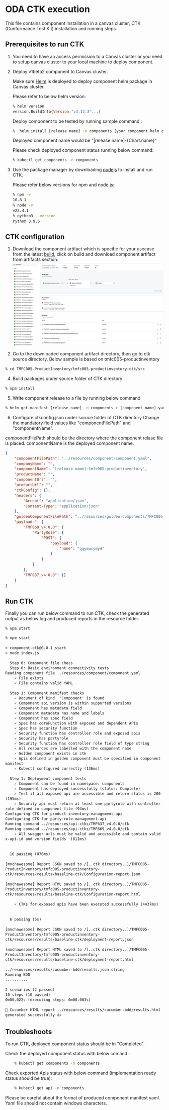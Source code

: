 # ODA CTK execution
This file contains component installation in a canvas cluster; CTK (Conformance Test Kit) installation and running steps. 

## Prerequisites to run CTK

1. You need to have an access permission to a Canvas cluster or you need to setup canvas cluster to your local machine to deploy component. 
2. Deploy v1beta2 component to Canvas cluster.
    
    Make sure [Helm](https://helm.sh/docs/intro/install/) is deployed to deploy component helm package in Canvas cluster. 

    Please refer to below helm version:
    ```bash
    % helm version
    version.BuildInfo{Version:"v3.12.3",..}
    ```

    Deploy component to be tested by running sample command :
    ```bash
    %  helm install [release name] -n components [your component helm chart directory]
    ```

    Deployed component name would be "[release name]-{Chart.name}"

    Please check deployed component status running below command:
    ``` bash
    % kubectl get components -n components
    ```

3. Use the package manager by downloading [nodejs](https://nodejs.org/en/download/package-manager) to install and run CTK.
    
    Please refer below versions for npm and node.js:
    ```bash
    % npm -v
    10.8.1
    % node -v
    v22.4.1
    % python3 --version
    Python 3.9.6
    ```

## CTK configuration

1. Download the component artifact which is specific for your usecase from the latest [build](https://github.com/tmforum-rand/TMForum-ODA-CI/actions/workflows/Build.yaml), click on build and download component artifact from artifacts section. 
![alt text](artifacts_secreenshot.png)

2. Go to the downloaded component artifact directory, then go to ctk source directory. Below sample is based on tmfc005-productinventory
``` bash
% cd TMFC005-ProductInventory/tmfc005-productinventory-ctk/src
```

4. Build packages under source folder of CTK directory

``` bash
% npm install 
```

5. Write component release to a file by running below command
```bash
% helm get manifest [release name] -n components > [component name].yaml
```

6. Configure ctkconfig.json under soruce folder of CTK directory
Change the mandatory field values like "componentFilePath" and "componentName". 

componentFilePath should be the directory where the component relase file is placed. 
componentName is the deployed component name. 

```json
{
    "componentFilePath": "../resources/component/component.yaml",
    "companyName": "",
    "componentName": "[release name]-tmfc005-productinventory",
    "productName": "",
    "componentUrl": "",
    "productUrl": "",
    "ctkConfig": {},
    "headers": {
        "Accept": "application/json",
        "Content-Type": "application/json"
    },
    "goldenComponentFilePath": "../resources/golden-components/TMFC005-ProductInventory.yaml",
    "payloads": {
        "TMF669_v4.0.0": {
            "PartyRole": {
                "POST": {
                    "payload": {
                        "name": "qqymucymyd"
                    }
                }
            }
        },
        "TMF637_v4.0.0": {}
    }
}
```
## Run CTK
 Finally you can run below command to run CTK, check the generated output as below log and produced reports in the resource folder. 

 ```bsh 
% npm start
```


```bsh 
% npm start

> component-ctk@0.0.1 start
> node index.js

  Step 0: Component file checs
  Step 0: Basic environment connectivity tests
Reading component file ../resources/component/component.yaml
    ✓ File exists
    ✓ File contains valid YAML

  Step 1: Component manifest checks
    ✓ Document of kind  'Component' is found
    ✓ Component api version is within supported versions
    ✓ Component has metadata field
    ✓ Component metadata has name and labels
    ✓ Component has spec field
    ✓ Spec has coreFunction with exposed and dependent APIs
    ✓ Spec has security function
    ✓ Security function has controller role and exposed apis
    ✓ Security has partyrole
    ✓ Security function has controller role field of type string
    ✓ All resources are labelled with the component name
    ✓ Golden component exists in ctk
    ✓ Apis defined in golden component must be specified in component manifest
    ✓ Kubectl configured correctly (136ms)

  Step 1: Deployment component tests
    ✓ Component can be found in namespace: components
    ✓ Component has deployed successfully (status: Complete)
    ✓ Test if all exposed api are accessible and return status is 200 (195ms)
    ✓ Security api must return at least one partyrole with controller role defined in component file (94ms)
Configuring CTK for product-inventory-management-api
Configuring CTK for party-role-management-api
Running command ../resources/api-ctks/TMF637_v4.0.0/ctk
Running command ../resources/api-ctks/TMF669_v4.0.0/ctk
    ✓ All swagger urls must be valid and accessible and contain valid x-api-id and version fields  (811ms)


  16 passing (876ms)

[mochawesome] Report JSON saved to /[..ctk directory..]/TMFC005-ProductInventory/tmfc005-productinventory-ctk/resources/results/baseline-ctk/Configuration-report.json

[mochawesome] Report HTML saved to /[..ctk directory..]/TMFC005-ProductInventory/tmfc005-productinventory-ctk/resources/results/baseline-ctk/Configuration-report.html

    ✓ CTKs for exposed apis have been executed successfully (4437ms)


  6 passing (5s)

[mochawesome] Report JSON saved to /[..ctk directory..]/TMFC005-ProductInventory/tmfc005-productinventory-ctk/resources/results/baseline-ctk/deployment-report.json

[mochawesome] Report HTML saved to /[..ctk directory..]/TMFC005-ProductInventory/tmfc005-productinventory-ctk/resources/results/baseline-ctk/deployment-report.html

../resources/results/cucumber-bdd/results.json string
Running BDD
..........

2 scenarios (2 passed)
10 steps (10 passed)
0m00.022s (executing steps: 0m00.003s)

🚀 Cucumber HTML report ../resources/results/cucumber-bdd/results.html generated successfully 👍
```

## Troubleshoots

To run CTK, deployed component status should be in "Completed".

Check the deployed component status with below comand : 
``` bash
    % kubectl get components -n components
```
Check exported Apis status with below command (implementation ready status should be true):
``` bash
    % kubectl get api -n components
```
Please be careful about the format of produced component manifest yaml. Yaml file should not contain windows characters.
